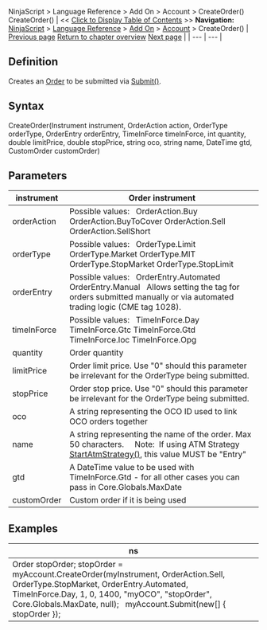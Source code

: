 ﻿
NinjaScript \> Language Reference \> Add On \> Account \> CreateOrder()
CreateOrder()
| \<\< [Click to Display Table of Contents](createorder.md) \>\> **Navigation:**     [NinjaScript](ninjascript-1.md) \> [Language Reference](language_reference_wip-1.md) \> [Add On](add_on-1.md) \> [Account](account_class-1.md) \> CreateOrder() | [Previous page](connectoptions-1.md) [Return to chapter overview](account_class-1.md) [Next page](denomination-1.md) |
| --- | --- |
## Definition
Creates an [Order](order-1.md) to be submitted via [Submit()](submit-1.md).
 
## Syntax
CreateOrder(Instrument instrument, OrderAction action, OrderType orderType, OrderEntry orderEntry, TimeInForce timeInForce, int quantity, double limitPrice, double stopPrice, string oco, string name, DateTime gtd, CustomOrder customOrder)

## Parameters
| instrument | Order instrument |
| --- | --- |
| orderAction | Possible values:   OrderAction.Buy OrderAction.BuyToCover OrderAction.Sell OrderAction.SellShort |
| orderType | Possible values:   OrderType.Limit OrderType.Market OrderType.MIT OrderType.StopMarket OrderType.StopLimit |
| orderEntry | Possible values:   OrderEntry.Automated OrderEntry.Manual   Allows setting the tag for orders submitted manually or via automated trading logic (CME tag 1028\). |
| timeInForce | Possible values:   TimeInForce.Day TimeInForce.Gtc TimeInForce.Gtd TimeInForce.Ioc TimeInForce.Opg |
| quantity | Order quantity |
| limitPrice | Order limit price. Use "0" should this parameter be irrelevant for the OrderType being submitted. |
| stopPrice | Order stop price. Use "0" should this parameter be irrelevant for the OrderType being submitted. |
| oco | A string representing the OCO ID used to link OCO orders together |
| name | A string representing the name of the order. Max 50 characters.     Note:  If using ATM Strategy [StartAtmStrategy()](startatmstrategy-1.md), this value MUST be "Entry" |
| gtd | A DateTime value to be used with TimeInForce.Gtd \- for all other cases you can pass in Core.Globals.MaxDate |
| customOrder | Custom order if it is being used |

## 
## Examples
| ns |
| --- |
| Order stopOrder; stopOrder \= myAccount.CreateOrder(myInstrument, OrderAction.Sell, OrderType.StopMarket, OrderEntry.Automated, TimeInForce.Day, 1, 0, 1400, "myOCO", "stopOrder", Core.Globals.MaxDate, null);   myAccount.Submit(new\[] { stopOrder }); |

